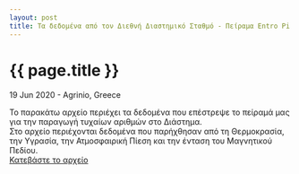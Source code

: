 ```yaml
---
layout: post
title: Τα δεδομένα από τον Διεθνή Διαστημικό Σταθμό - Πείραμα Entro Pi
---
```


{{ page.title }}
================

<p class="meta">19 Jun 2020 - Agrinio, Greece</p>

Το παρακάτω αρχείο περιέχει τα δεδομένα που επέστρεψε το πείραμά μας για την παραγωγή τυχαίων αριθμών στο Διάστημα.  
Στο αρχείο περιέχονται δεδομένα που παρήχθησαν από τη Θερμοκρασία, την Υγρασία, την Ατμοσφαιρική Πίεση και την ένταση του Μαγνητικού Πεδίου.  
[Κατεβάστε το αρχείο](https://github.com/liagason/liagason.github.io/raw/master/files/data02.rar)
